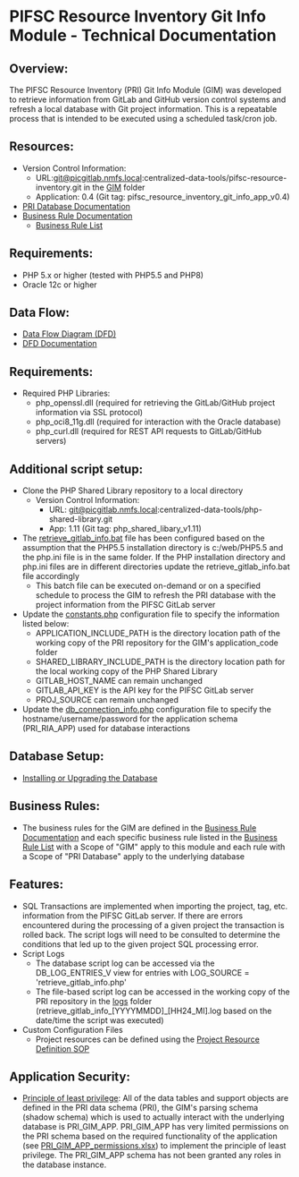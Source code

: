 # PIFSC Resource Inventory Git Info Module - Technical Documentation

## Overview:
The PIFSC Resource Inventory (PRI) Git Info Module (GIM) was developed to retrieve information from GitLab and GitHub version control systems and refresh a local database with Git project information.  This is a repeatable process that is intended to be executed using a scheduled task/cron job.  

## Resources:
-   Version Control Information:
    -   URL:git@picgitlab.nmfs.local:centralized-data-tools/pifsc-resource-inventory.git in the [GIM](../) folder
    -   Application: 0.4 (Git tag: pifsc_resource_inventory_git_info_app_v0.4)
-   [PRI Database Documentation](../../docs/PIFSC%20Resource%20Inventory%20Database%20Documentation.md)
-   [Business Rule Documentation](../../docs/PIFSC%20Resource%20Inventory%20-%20Business%20Rule%20Documentation.md)
    -   [Business Rule List](../../docs/PRI%20Business%20Rule%20List.xlsx)

## Requirements:
-   PHP 5.x or higher (tested with PHP5.5 and PHP8)
-   Oracle 12c or higher

## Data Flow:
-   [Data Flow Diagram (DFD)](../../docs/DFD/PRI_DFD.drawio.png)
-   [DFD Documentation](../../docs/DFD/PIFSC%20Resource%20Inventory%20Data%20Flow%20Diagram%20Documentation.md)

## Requirements:
-   Required PHP Libraries:
    -   php_openssl.dll (required for retrieving the GitLab/GitHub project information via SSL protocol)
    -   php_oci8_11g.dll (required for interaction with the Oracle database)
    -   php_curl.dll (required for REST API requests to GitLab/GitHub servers)

## Additional script setup:
-   Clone the PHP Shared Library repository to a local directory
    -   Version Control Information:
        -   URL: git@picgitlab.nmfs.local:centralized-data-tools/php-shared-library.git
        -   App: 1.11 (Git tag: php_shared_libary_v1.11)
-   The [retrieve_gitlab_info.bat](../application_code/retrieve_gitlab_info.bat) file has been configured based on the assumption that the PHP5.5 installation directory is c:/web/PHP5.5 and the php.ini file is in the same folder.  If the PHP installation directory and php.ini files are in different directories update the retrieve_gitlab_info.bat file accordingly
    -   This batch file can be executed on-demand or on a specified schedule to process the GIM to refresh the PRI database with the project information from the PIFSC GitLab server
-   Update the [constants.php](../application_code/constants.php) configuration file to specify the information listed below:
    -   APPLICATION_INCLUDE_PATH is the directory location path of the working copy of the PRI repository for the GIM's application_code folder
    -   SHARED_LIBRARY_INCLUDE_PATH is the directory location path for the local working copy of the PHP Shared Library
    -   GITLAB_HOST_NAME can remain unchanged
    -   GITLAB_API_KEY is the API key for the PIFSC GitLab server
    -   PROJ_SOURCE can remain unchanged
-   Update the [db_connection_info.php](../application_code/functions/db_connection_info.php) configuration file to specify the hostname/username/password for the application schema (PRI_RIA_APP) used for database interactions

## Database Setup:
-   [Installing or Upgrading the Database](../../docs/PIFSC%20Resource%20Inventory%20-%20Installing%20or%20Upgrading%20the%20Database.md)

## Business Rules:
-   The business rules for the GIM are defined in the [Business Rule Documentation](../../docs/PIFSC%20Resource%20Inventory%20-%20Business%20Rule%20Documentation.md) and each specific business rule listed in the [Business Rule List](../../docs/PRI%20Business%20Rule%20List.xlsx) with a Scope of "GIM" apply to this module and each rule with a Scope of "PRI Database" apply to the underlying database

## Features:
-   SQL Transactions are implemented when importing the project, tag, etc. information from the PIFSC GitLab server.  If there are errors encountered during the processing of a given project the transaction is rolled back.  The script logs will need to be consulted to determine the conditions that led up to the given project SQL processing error.  
-   Script Logs
    -   The database script log can be accessed via the DB_LOG_ENTRIES_V view for entries with LOG_SOURCE = 'retrieve_gitlab_info.php'
    -   The file-based script log can be accessed in the working copy of the PRI repository in the [logs](../application_code/logs) folder (retrieve_gitlab_info_[YYYYMMDD]_[HH24_MI].log based on the date/time the script was executed)
-   Custom Configuration Files
    -   Project resources can be defined using the [Project Resource Definition SOP](./Project%20Resource%20Definition%20SOP.md)

## Application Security:
-   [Principle of least privilege](https://docs.google.com/document/d/15qW2pDHM8bebmNJ76AfC-SgICKQPGmKSiUkXbrZ7OVQ/edit?usp=sharing): All of the data tables and support objects are defined in the PRI data schema (PRI), the GIM's parsing schema (shadow schema) which is used to actually interact with the underlying database is PRI_GIM_APP. PRI_GIM_APP has very limited permissions on the PRI schema based on the required functionality of the application (see [PRI_GIM_APP_permissions.xlsx](./PRI_GIM_APP_permissions.xlsx)) to implement the principle of least privilege. The PRI_GIM_APP schema has not been granted any roles in the database instance.
